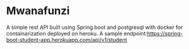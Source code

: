# Mwanafunzi
A simple rest API built using Spring boot and postgresql with docker for containarization deployed on heroku.
A sample endpoint:https://spring-boot-student-app.herokuapp.com/api/v1/student

